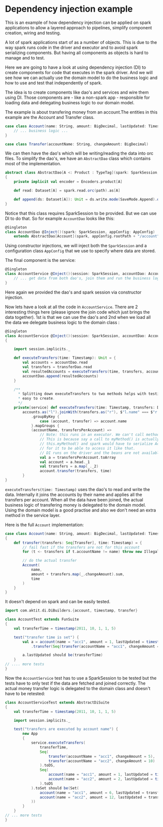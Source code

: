 # Dependency injection example

This is an example of how dependency injection can be applied on spark applications to
allow a layered approach to pipelines, simplify component creation, wiring and testing.

A lot of spark applications start of as a number of objects. This is due to the way spark
runs code in the driver and executor and to avoid spark serializing components. But having
all components as objects is hard to manage and to test.

Here we are going to have a look at using dependency injection (DI) to create components for
code that executes in the spark driver. And we will see how we can actually use the domain
model to do the business logic and how to use and test that independently of spark.

The idea is to create components like dao's and services and wire them using DI. Those
components are - like a non-spark app - responsible for loading data and delegating
business logic to our domain model.

The example is about transfering money from an account.The entities in this example are
the Account and Transfer class.

```scala
case class Account(name: String, amount: BigDecimal, lastUpdated: Timestamp) {
	// ... business logic ...
}

case class Transfer(accountName: String, changeAmount: BigDecimal)
```

We can then have the dao's which will be writing/reading the data into orc files. To
simplify the dao's, we have an `AbstractDao` class which contains most of the implementation.

```scala
abstract class AbstractDao[A <: Product : TypeTag](spark: SparkSession, path: String)
{
	private implicit val encoder = Encoders.product[A]

	def read: Dataset[A] = spark.read.orc(path).as[A]

	def append(ds: Dataset[A]): Unit = ds.write.mode(SaveMode.Append).orc(path)
}
``` 

Notice that this class requires SparkSession to be provided. But we can use DI to do that. So
for example `AccountDao` looks like this: 

```scala
@Singleton
class AccountDao @Inject()(spark: SparkSession, appConfig: AppConfig)
	extends AbstractDao[Account](spark, appConfig.rootPath + "/account")
```

Using constructor injections, we will inject both the `SparkSession` and a configuration
class `AppConfig` that we use to specify where data are stored. 

The final component is the service:

```scala
@Singleton
class AccountService @Inject()(session: SparkSession, accountDao: AccountDao, transferDao: TransferDao) {
	// ... get data from both dao's, join them and run the business logic using the domain model...
}
```

Here again we provided the dao's and spark session via constructor injection.

Now lets have a look at all the code in `AccountService`. There are 2 interesting things
here (please ignore the join code which just brings the data together). 1st is that we
can use the dao's and 2nd when we load all the data we delegate business logic to the
domain class :

```scala
@Singleton
class AccountService @Inject()(session: SparkSession, accountDao: AccountDao, transferDao: TransferDao)
{

	import session.implicits._

	def executeTransfers(time: Timestamp): Unit = {
		val accounts = accountDao.read
		val transfers = transferDao.read
		val resultedAccounts = executeTransfers(time, transfers, accounts)
		accountDao.append(resultedAccounts)
	}

	/**
	  * Splitting down executeTransfers to two methods helps with testing. Here we only have to pass datasets which are
	  * easy to create.
	  */
	private[service] def executeTransfers(time: Timestamp, transfers: Dataset[Transfer], accounts: Dataset[Account]): Dataset[Account] =
		accounts.as("l").joinWith(transfers.as("r"), $"l.name" === $"r.accountName")
			.groupByKey {
				case (account, transfer) => account.name
			}.mapGroups {
			(accountName, transfersPerAccount) =>
				// Note: this runs in an executor. We can't call methods from AccountService here.
				// This is because say a call to myMethod() is actually a call to
				// this.myMethod() and spark would have to serialize AccountService in order
				// for it to be able to access it like that.
				// DI runs on the driver and the beans are not available on executors.
				val a = transfersPerAccount.toArray
				val account = a.head._1
				val transfers = a.map(_._2)
				account.transfer(transfers, time)
		}
}
```

`executeTransfers(time: Timestamp)` uses the dao's to read and write the data. Internally it
joins the accounts by their name and applies all the transfers per account. When all the data
have been joined, the actual business logic of transfering money is delegated to the domain
model. Using the domain model is a good practise and also we don't need an extra method in
the service layer.

Here is the full `Account` implementation:

```scala
case class Account(name: String, amount: BigDecimal, lastUpdated: Timestamp)
{
	def transfer(transfers: Seq[Transfer], time: Timestamp) = {
		// fail fast if the transfers are not for this account
		for (t <- transfers if t.accountName != name) throw new IllegalArgumentException(s"transfer() for account $name called for a transfer $t")

		// do the actual transfer
		Account(
			name,
			amount + transfers.map(_.changeAmount).sum,
			time
		)
	}
}
``` 

It doesn't depend on spark and can be easily tested.

```scala
import com.aktit.di.DiBuilders.{account, timestamp, transfer}

class AccountTest extends FunSuite
{
	val transferTime = timestamp(2011, 10, 1, 1, 5)

	test("transfer time is set") {
		val a = account(name = "acc1", amount = 1, lastUpdated = timestamp(2010, 5, 10, 8, 0))
			.transfer(Seq(transfer(accountName = "acc1", changeAmount = 5)), transferTime)

		a.lastUpdated should be(transferTime)
	}
// .... more tests
}

```

Now the `AccountService` test has to use a SparkSession to be tested but the tests have to
only test if the data are fetched and joined correctly. The actual money transfer logic is
delegated to the domain class and doesn't have to be retested:

```scala
class AccountServiceTest extends AbstractDiSuite
{
	val transferTime = timestamp(2011, 10, 1, 1, 5)

	import session.implicits._

	test("transfers are executed by account name") {
		new App
		{
			service.executeTransfers(
				transferTime,
				Seq(
					transfer(accountName = "acc1", changeAmount = 5),
					transfer(accountName = "acc2", changeAmount = 10)
				).toDS,
				Seq(
					account(name = "acc1", amount = 1, lastUpdated = timestamp(2010, 5, 10, 8, 0)),
					account(name = "acc2", amount = 2, lastUpdated = timestamp(2010, 8, 11, 8, 0))
				).toDS
			).toSet should be(Set(
				account(name = "acc1", amount = 6, lastUpdated = transferTime),
				account(name = "acc2", amount = 12, lastUpdated = transferTime)
			))
		}
	}
// ... more tests
}

```